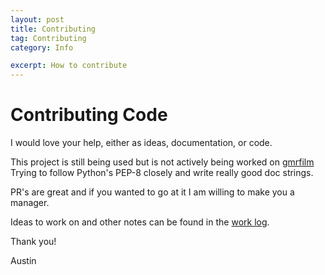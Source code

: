 ```yaml
---
layout: post
title: Contributing
tag: Contributing
category: Info

excerpt: How to contribute
---
```

# Contributing Code

I would love your help, either as ideas, documentation, or code.

This project is still being used but is not actively being worked on [gmrfilm](https://github.com/openafox/put_app)
Trying to follow Python's PEP-8 closely and write really good doc strings.

PR's are great and if you wanted to go at it I am willing to make you a manager.

Ideas to work on and other notes can be found in the [work log]({{site.baseurl}}/info/log).

Thank you!

Austin
